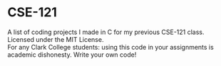 # CSE-121
A list of coding projects I made in C for my previous CSE-121 class.  
Licensed under the MIT License.  
For any Clark College students: using this code in your assignments is academic dishonesty. Write your own code!
